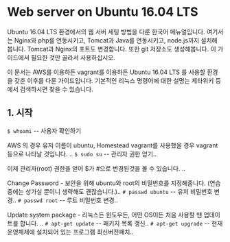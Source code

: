 # Web server on Ubuntu 16.04 LTS

Ubuntu 16.04 LTS 환경에서의 웹 서버 세팅 방법을 다룬 한국어 메뉴얼입니다. 여기서는 Nginx와 php를 연동시키고, Tomcat과 Java를 연동시키고, node.js까지 설치해 봅니다. Tomcat과 Nginx의 포트도 변경합니다. 또한 git 저장소도 생성해봅니다. 이 가이드에서 필요한 것만 골라서 사용하십시오.

이 문서는 AWS를 이용하든 vagrant를 이용하든 Ubuntu 16.04 LTS 를 사용할 환경을 갖춘 이후를 다룬 가이드입니다. 기본적인 리눅스 명령어에 대한 설명는 제타위키 등에서 검색하시면 찾을 수 있습니다.

## 1. 시작

`$ whoami` -- 사용자 확인하기

AWS 의 경우 유저 이름이 ubuntu,  Homestead vagrant를 사용했을 경우 vagrant 등으로 나타날 것입니다. ..
`$ sudo su` -- 관리자 권한 얻기..

이제 관리자(root) 권한을 얻어 $가 #으로 변경된것을 볼 수 있습니다. ..

Change Password - 보안을 위해 ubuntu와 root의 비밀번호를 지정해줍니다. (연습중에는 성가실 뿐이니 생략해도 괜찮습니다.)..
`# passwd ubuntu` -- 유저 비밀번호 변경..
`# passwd root` -- 루트 비밀번호 변경..

Update system package - 리눅스든 윈도우든, 어떤 OS이든 처음 사용할 땐 업데이트를 합니다. ..
`# apt-get update` -- 패키지 목록 갱신..
`# apt-get upgrade` -- 현재 운영체제에 설치되어 있는 프로그램 최신버전패치..


